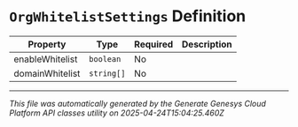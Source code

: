 # `OrgWhitelistSettings` Definition

| Property | Type | Required | Description |
|----------|------|----------|-------------|
| enableWhitelist | `boolean` | No |  |
| domainWhitelist | `string[]` | No |  |

---

*This file was automatically generated by the Generate Genesys Cloud Platform API classes utility on 2025-04-24T15:04:25.460Z*